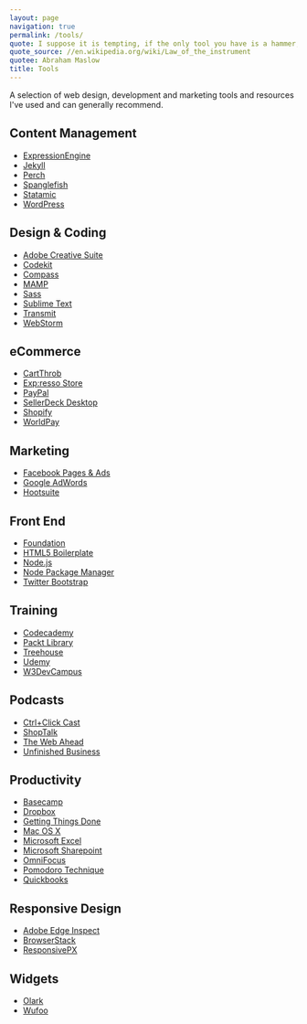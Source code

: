 ```yaml
---
layout: page
navigation: true
permalink: /tools/
quote: I suppose it is tempting, if the only tool you have is a hammer, to treat everything as if it were a nail.
quote_source: //en.wikipedia.org/wiki/Law_of_the_instrument
quotee: Abraham Maslow
title: Tools
---
```

A selection of web design, development and marketing tools and resources I've used and can generally recommend. 

## Content Management

- <a href="//expressionengine.com/" rel="external nofollow">ExpressionEngine</a>
- <a href="//jekyllrb.com/" rel="external nofollow">Jekyll</a>
- <a href="//grabaperch.com/" rel="external nofollow">Perch</a>
- <a href="//www.spanglefish.com/" rel="external nofollow">Spanglefish</a>
- <a href="//statamic.com" rel="external nofollow">Statamic</a>
- <a href="//www.wordpress.org/" rel="external nofollow">WordPress</a>

## Design &amp; Coding

- <a href="//www.adobe.com/products/creativesuite.html" rel="external nofollow">Adobe Creative Suite</a>
- <a href="//incident57.com/codekit/" rel="external nofollow">Codekit</a>
- <a href="//compass-style.org/" rel="external nofollow">Compass</a>
- <a href="//www.mamp.info/" rel="external nofollow">MAMP</a>
- <a href="//sass-lang.com/" rel="external nofollow">Sass</a>
- <a href="//www.sublimetext.com/" rel="external nofollow">Sublime Text</a>
- <a href="//www.panic.com/" rel="external nofollow">Transmit</a>
- <a href="//www.jetbrains.com/webstorm/" rel="external nofollow">WebStorm</a>

## eCommerce

- <a href="//cartthrob.com/" rel="external nofollow">CartThrob</a>
- <a href="//exp-resso.com/store/" rel="external nofollow">Exp:resso Store</a>
- <a href="//www.paypal.com/" rel="external nofollow">PayPal</a>
- <a href="//www.sellerdeck.co.uk/index.php/ecommerce-software/category/sellerdeck-desktop" rel="external nofollow">SellerDeck Desktop</a>
- <a href="//www.shopify.co.uk/" rel="external nofollow">Shopify</a>
- <a href="//www.worldpay.com/" rel="external nofollow">WorldPay</a>

## Marketing

- <a href="//www.facebook.com/business/" rel="external nofollow">Facebook Pages &amp; Ads</a>
- <a href="//adwords.google.co.uk/" rel="external nofollow">Google AdWords</a>
- <a href="//hootsuite.com/en-gb" rel="external nofollow">Hootsuite</a>

## Front End

- <a href="//foundation.zurb.com/" rel="external nofollow">Foundation</a>
- <a href="//html5boilerplate.com/" rel="external nofollow">HTML5 Boilerplate</a>
- <a href="//nodejs.org/en/" rel="external nofollow">Node.js</a>
- <a href="//www.npmjs.com/" rel="external nofollow">Node Package Manager</a>
- <a href="//twitter.github.com/bootstrap/" rel="external nofollow">Twitter Bootstrap</a>

## Training

- <a href="//www.codecademy.com/" rel="external nofollow">Codecademy</a>
- <a href="//www.packtpub.com/packtlib" rel="external nofollow">Packt Library</a>
- <a href="//referrals.trhou.se/kennyfraser" rel="external nofollow">Treehouse</a>
- <a href="//www.udemy.com/" rel="external nofollow">Udemy</a>
- <a href="//classroom.w3devcampus.com/course/category.php?id=22" rel="external nofollow">W3DevCampus</a>

## Podcasts

- <a href="//ctrlclickcast.com/feed" rel="external nofollow">Ctrl+Click Cast</a>
- <a href="//shoptalkshow.com/feed/podcast" rel="external nofollow">ShopTalk</a>
- <a href="//feeds.5by5.tv/webahead" rel="external nofollow">The Web Ahead</a>
- <a href="//feeds.feedburner.com/buzzsprout/uJEz" rel="external nofollow">Unfinished Business</a>

## Productivity

- <a href="//basecamp.com/" rel="external nofollow">Basecamp</a>
- <a href="//db.tt/92oSJ4R/" rel="external nofollow">Dropbox</a>
- <a href="//en.wikipedia.org/wiki/Getting_Things_Done/" rel="external nofollow">Getting Things Done</a>
- <a href="//www.apple.com/macosx/" rel="external nofollow">Mac OS X</a>
- <a href="//office.microsoft.com/en-gb/excel/" rel="external nofollow">Microsoft Excel</a>
- <a href="//products.office.com/en-gb/sharepoint/collaboration" rel="external nofollow">Microsoft Sharepoint</a>
- <a href="//www.omnigroup.com/omnifocus/" rel="external nofollow">OmniFocus</a>
- <a href="//pomodorotechnique.com/" rel="external nofollow">Pomodoro Technique</a>
- <a href="//www.quickbooks.co.uk/" rel="external nofollow">Quickbooks</a>

## Responsive Design

- <a href="//html.adobe.com/edge/inspect/" rel="external nofollow">Adobe Edge Inspect</a>
- <a href="//browserstack.com/" rel="external nofollow">BrowserStack</a>
- <a href="//responsivepx.com/" rel="external nofollow">ResponsivePX</a>

## Widgets

- <a href="//www.olark.com/" rel="external nofollow">Olark</a>
- <a href="//wufoo.com/" rel="external nofollow">Wufoo</a>